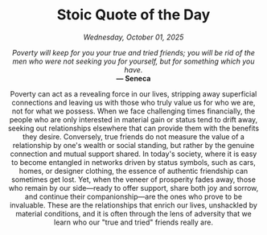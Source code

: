 <h1 align="center">Stoic Quote of the Day</h1>
<p align="center"><em><!--START_SECTION:current-date-->
Wednesday, October 01, 2025
<!--END_SECTION:current-date--></em></p>
<p align="center">
    <em><!--START_SECTION:quote-text-->
Poverty will keep for you your true and tried friends; you will be rid of the men who were not seeking you for yourself, but for something which you have.
<!--END_SECTION:quote-text--></em><br>
    <strong>— <!--START_SECTION:quote-author-->
Seneca
<!--END_SECTION:quote-author--></strong>
</p>

<p align="center" style="max-width:600px;margin:0 auto;">
<!--START_SECTION:quote-interpretation-->
Poverty can act as a revealing force in our lives, stripping away superficial connections and leaving us with those who truly value us for who we are, not for what we possess. When we face challenging times financially, the people who are only interested in material gain or status tend to drift away, seeking out relationships elsewhere that can provide them with the benefits they desire. Conversely, true friends do not measure the value of a relationship by one's wealth or social standing, but rather by the genuine connection and mutual support shared. In today's society, where it is easy to become entangled in networks driven by status symbols, such as cars, homes, or designer clothing, the essence of authentic friendship can sometimes get lost. Yet, when the veneer of prosperity fades away, those who remain by our side—ready to offer support, share both joy and sorrow, and continue their companionship—are the ones who prove to be invaluable. These are the relationships that enrich our lives, unshackled by material conditions, and it is often through the lens of adversity that we learn who our "true and tried" friends really are.
<!--END_SECTION:quote-interpretation-->
</p>
